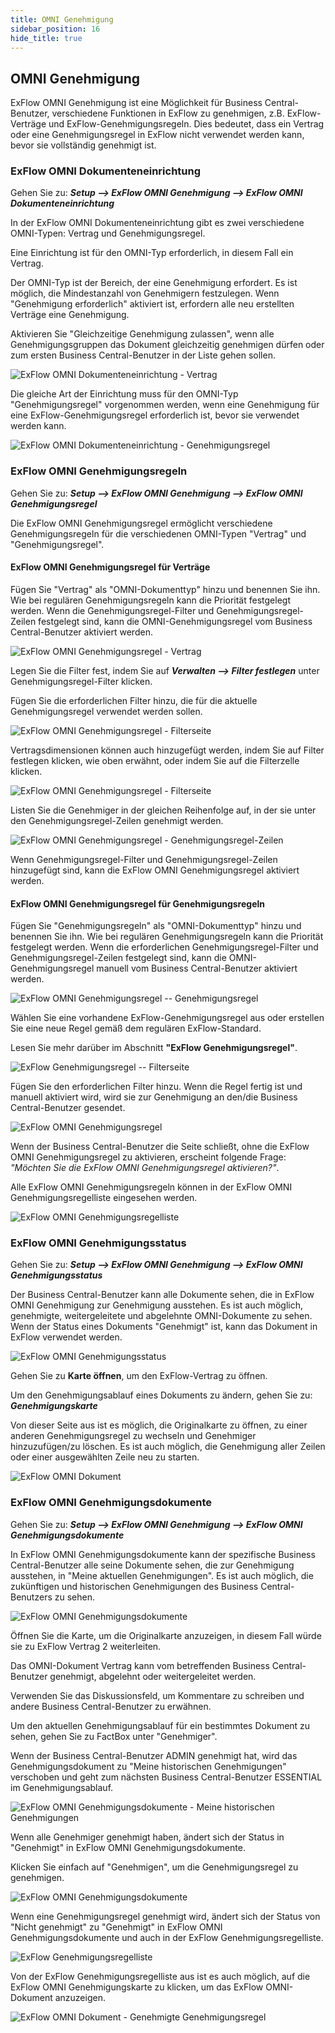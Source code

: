 ```yaml
---
title: OMNI Genehmigung
sidebar_position: 16
hide_title: true
---
```

## OMNI Genehmigung

ExFlow OMNI Genehmigung ist eine Möglichkeit für Business Central-Benutzer, verschiedene Funktionen in ExFlow zu genehmigen, z.B. ExFlow-Verträge und ExFlow-Genehmigungsregeln. Dies bedeutet, dass ein Vertrag oder eine Genehmigungsregel in ExFlow nicht verwendet werden kann, bevor sie vollständig genehmigt ist.

### ExFlow OMNI Dokumenteneinrichtung

Gehen Sie zu: ***Setup --> ExFlow OMNI Genehmigung --> ExFlow OMNI Dokumenteneinrichtung***

In der ExFlow OMNI Dokumenteneinrichtung gibt es zwei verschiedene OMNI-Typen: Vertrag und Genehmigungsregel.

Eine Einrichtung ist für den OMNI-Typ erforderlich, in diesem Fall ein Vertrag.

Der OMNI-Typ ist der Bereich, der eine Genehmigung erfordert. Es ist möglich, die Mindestanzahl von Genehmigern festzulegen. Wenn "Genehmigung erforderlich" aktiviert ist, erfordern alle neu erstellten Verträge eine Genehmigung.

Aktivieren Sie "Gleichzeitige Genehmigung zulassen", wenn alle Genehmigungsgruppen das Dokument gleichzeitig genehmigen dürfen oder zum ersten Business Central-Benutzer in der Liste gehen sollen.

![ExFlow OMNI Dokumenteneinrichtung - Vertrag](../../images/omni-document-setup-001.png)

Die gleiche Art der Einrichtung muss für den OMNI-Typ "Genehmigungsregel" vorgenommen werden, wenn eine Genehmigung für eine ExFlow-Genehmigungsregel erforderlich ist, bevor sie verwendet werden kann.

![ExFlow OMNI Dokumenteneinrichtung - Genehmigungsregel](../../images/omni-document-setup-002.png)

### ExFlow OMNI Genehmigungsregeln

Gehen Sie zu: ***Setup --> ExFlow OMNI Genehmigung --> ExFlow OMNI Genehmigungsregel***

Die ExFlow OMNI Genehmigungsregel ermöglicht verschiedene Genehmigungsregeln für die verschiedenen OMNI-Typen "Vertrag" und "Genehmigungsregel".

#### **ExFlow OMNI Genehmigungsregel für Verträge**

Fügen Sie "Vertrag" als "OMNI-Dokumenttyp" hinzu und benennen Sie ihn. Wie bei regulären Genehmigungsregeln kann die Priorität festgelegt werden. Wenn die Genehmigungsregel-Filter und Genehmigungsregel-Zeilen festgelegt sind, kann die OMNI-Genehmigungsregel vom Business Central-Benutzer aktiviert werden.

![ExFlow OMNI Genehmigungsregel - Vertrag](../../images/omni-approval-rule-001.png)

Legen Sie die Filter fest, indem Sie auf ***Verwalten \--\> Filter festlegen*** unter Genehmigungsregel-Filter klicken.

Fügen Sie die erforderlichen Filter hinzu, die für die aktuelle Genehmigungsregel verwendet werden sollen.

![ExFlow OMNI Genehmigungsregel - Filterseite](../../images/omni-filter-page-001.png)

Vertragsdimensionen können auch hinzugefügt werden, indem Sie auf Filter festlegen klicken, wie oben erwähnt, oder indem Sie auf die Filterzelle klicken.

![ExFlow OMNI Genehmigungsregel - Filterseite](../../images/omni-approval-rule-filters-001.png)

Listen Sie die Genehmiger in der gleichen Reihenfolge auf, in der sie unter den Genehmigungsregel-Zeilen genehmigt werden.

![ExFlow OMNI Genehmigungsregel - Genehmigungsregel-Zeilen](../../images/omni-approval-rule-lines-001.png)

Wenn Genehmigungsregel-Filter und Genehmigungsregel-Zeilen hinzugefügt sind, kann die ExFlow OMNI Genehmigungsregel aktiviert werden.

#### **ExFlow OMNI Genehmigungsregel für Genehmigungsregeln**

Fügen Sie "Genehmigungsregeln" als "OMNI-Dokumenttyp" hinzu und benennen Sie ihn. Wie bei regulären Genehmigungsregeln kann die Priorität festgelegt werden. Wenn die erforderlichen Genehmigungsregel-Filter und Genehmigungsregel-Zeilen festgelegt sind, kann die OMNI-Genehmigungsregel manuell vom Business Central-Benutzer aktiviert werden.

![ExFlow OMNI Genehmigungsregel -- Genehmigungsregel](../../images/omni-approval-rule-002.png)

Wählen Sie eine vorhandene ExFlow-Genehmigungsregel aus oder erstellen Sie eine neue Regel gemäß dem regulären ExFlow-Standard.

Lesen Sie mehr darüber im Abschnitt **"ExFlow Genehmigungsregel"**.

![ExFlow Genehmigungsregel -- Filterseite](../../images/omni-approval-rule-003.png)

Fügen Sie den erforderlichen Filter hinzu. Wenn die Regel fertig ist und manuell aktiviert wird, wird sie zur Genehmigung an den/die Business Central-Benutzer gesendet.

![ExFlow OMNI Genehmigungsregel](../../images/omni-approval-rule-004.png)

Wenn der Business Central-Benutzer die Seite schließt, ohne die ExFlow OMNI Genehmigungsregel zu aktivieren, erscheint folgende Frage: *"Möchten Sie die ExFlow OMNI Genehmigungsregel aktivieren?"*.

Alle ExFlow OMNI Genehmigungsregeln können in der ExFlow OMNI Genehmigungsregelliste eingesehen werden.

![ExFlow OMNI Genehmigungsregelliste](../../images/omni-approval-rules-001.png)

### ExFlow OMNI Genehmigungsstatus

Gehen Sie zu: ***Setup --> ExFlow OMNI Genehmigung --> ExFlow OMNI Genehmigungsstatus***

Der Business Central-Benutzer kann alle Dokumente sehen, die in ExFlow OMNI Genehmigung zur Genehmigung ausstehen. Es ist auch möglich, genehmigte, weitergeleitete und abgelehnte OMNI-Dokumente zu sehen. Wenn der Status eines Dokuments "Genehmigt" ist, kann das Dokument in ExFlow verwendet werden.

![ExFlow OMNI Genehmigungsstatus](../../images/omni-approval-status-001.png)

Gehen Sie zu **Karte öffnen**, um den ExFlow-Vertrag zu öffnen.

Um den Genehmigungsablauf eines Dokuments zu ändern, gehen Sie zu: ***Genehmigungskarte***

Von dieser Seite aus ist es möglich, die Originalkarte zu öffnen, zu einer anderen Genehmigungsregel zu wechseln und Genehmiger hinzuzufügen/zu löschen. Es ist auch möglich, die Genehmigung aller Zeilen oder einer ausgewählten Zeile neu zu starten.

![ExFlow OMNI Dokument](../../images/omni-approval-document-001.png)

### ExFlow OMNI Genehmigungsdokumente

Gehen Sie zu: ***Setup --> ExFlow OMNI Genehmigung --> ExFlow OMNI Genehmigungsdokumente***

In ExFlow OMNI Genehmigungsdokumente kann der spezifische Business Central-Benutzer alle seine Dokumente sehen, die zur Genehmigung ausstehen, in "Meine aktuellen Genehmigungen". Es ist auch möglich, die zukünftigen und historischen Genehmigungen des Business Central-Benutzers zu sehen.

![ExFlow OMNI Genehmigungsdokumente](../../images/omni-approval-documents-001.png)

Öffnen Sie die Karte, um die Originalkarte anzuzeigen, in diesem Fall würde sie zu ExFlow Vertrag 2 weiterleiten.

Das OMNI-Dokument Vertrag kann vom betreffenden Business Central-Benutzer genehmigt, abgelehnt oder weitergeleitet werden.

Verwenden Sie das Diskussionsfeld, um Kommentare zu schreiben und andere Business Central-Benutzer zu erwähnen.

Um den aktuellen Genehmigungsablauf für ein bestimmtes Dokument zu sehen, gehen Sie zu FactBox unter "Genehmiger".

Wenn der Business Central-Benutzer ADMIN genehmigt hat, wird das Genehmigungsdokument zu "Meine historischen Genehmigungen" verschoben und geht zum nächsten Business Central-Benutzer ESSENTIAL im Genehmigungsablauf.

![ExFlow OMNI Genehmigungsdokumente - Meine historischen Genehmigungen](../../images/omni-approval-documents-002.png)

Wenn alle Genehmiger genehmigt haben, ändert sich der Status in "Genehmigt" in ExFlow OMNI Genehmigungsdokumente.

Klicken Sie einfach auf "Genehmigen", um die Genehmigungsregel zu genehmigen.

![ExFlow OMNI Genehmigungsdokumente](../../images/omni-approval-documents-003.png)

Wenn eine Genehmigungsregel genehmigt wird, ändert sich der Status von "Nicht genehmigt" zu "Genehmigt" in ExFlow OMNI Genehmigungsdokumente und auch in der ExFlow Genehmigungsregelliste.

![ExFlow Genehmigungsregelliste](../../images/approval-rules-001.png)

Von der ExFlow Genehmigungsregelliste aus ist es auch möglich, auf die ExFlow OMNI Genehmigungskarte zu klicken, um das ExFlow OMNI-Dokument anzuzeigen.

![ExFlow OMNI Dokument - Genehmigte Genehmigungsregel](../../images/omni-document-001.png)
